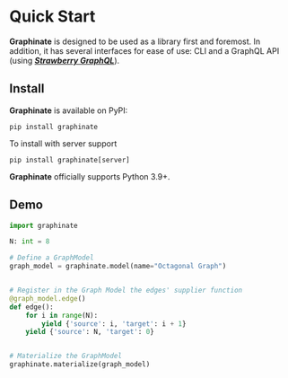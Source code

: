 # Quick Start

**Graphinate** is designed to be used as a library first and foremost.
In addition, it has several interfaces for ease of use: CLI and a GraphQL API (using [**_Strawberry GraphQL_**](https://strawberry.rocks/)).

## Install

**Graphinate** is available on PyPI:

```shell
pip install graphinate
```

To install with server support

```shell
pip install graphinate[server]
```

**Graphinate** officially supports Python 3.9+.

## Demo

```python title="Octagonal Graph"
import graphinate

N: int = 8

# Define a GraphModel
graph_model = graphinate.model(name="Octagonal Graph")


# Register in the Graph Model the edges' supplier function
@graph_model.edge()
def edge():
    for i in range(N):
        yield {'source': i, 'target': i + 1}
    yield {'source': N, 'target': 0}


# Materialize the GraphModel
graphinate.materialize(graph_model)
```